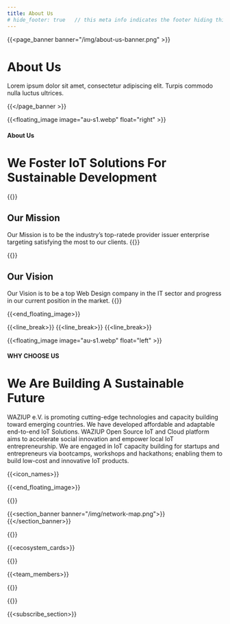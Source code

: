 ```yaml
---
title: About Us
# hide_footer: true   // this meta info indicates the footer hiding thing.
---
```


{{<page_banner banner="/img/about-us-banner.png" >}}

# About Us

Lorem ipsum dolor sit amet, consectetur adipiscing elit. Turpis commodo nulla luctus ultrices.

{{</page_banner >}}


{{<floating_image image="au-s1.webp" float="right" >}}

#### About Us

# We Foster IoT Solutions For Sustainable Development

{{<au-circle-icon-text icon="/img/icons/mission-star.svg">}}
## Our Mission

Our Mission is to be the industry’s top-ratede provider issuer enterprise targeting satisfying the most to our clients.
{{</au-circle-icon-text>}}

{{<au-circle-icon-text icon="/img/icons/vision-star.svg">}}
## Our Vision

Our Vision is to be a top Web Design company in the IT sector and progress in our current position in the market.
{{</au-circle-icon-text>}}

{{<end_floating_image>}}

{{<line_break>}}
{{<line_break>}}
{{<line_break>}}


{{<floating_image image="au-s1.webp" float="left" >}}
#### WHY CHOOSE US

# We Are Building A Sustainable Future

WAZIUP e.V. is promoting cutting-edge technologies and capacity building toward emerging countries. We have developed affordable and adaptable end-to-end IoT Solutions. WAZIUP Open Source IoT and Cloud platform aims to accelerate social innovation and empower local IoT entrepreneurship. We are engaged in IoT capacity building for startups and entrepreneurs via bootcamps, workshops and hackathons; enabling them to build low-cost and innovative IoT products.

{{<icon_names>}}

{{<end_floating_image>}}


{{<title>}}Our Network{{</title>}}

{{<section_banner banner="/img/network-map.png">}}{{</section_banner>}}

{{<title>}}Our Ecosystem{{</title>}}

{{<ecosystem_cards>}}

{{<title>}}Our Experts{{</title>}}

{{<team_members>}}

{{<title>}}Our Partners{{</title>}}

{{<partners>}}

{{<subscribe_section>}}